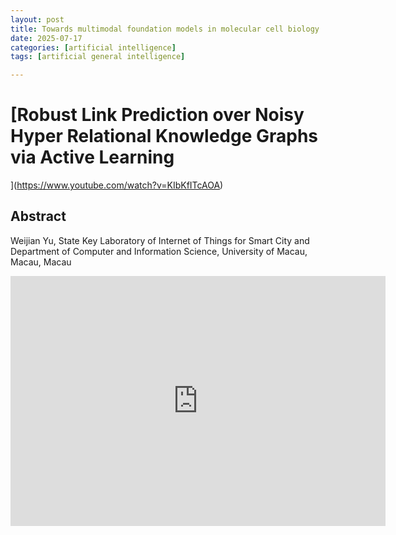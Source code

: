 ```yaml
---
layout: post
title: Towards multimodal foundation models in molecular cell biology
date: 2025-07-17
categories: [artificial intelligence]
tags: [artificial general intelligence]

---
```


# [Robust Link Prediction over Noisy Hyper Relational Knowledge Graphs via Active Learning
](https://www.youtube.com/watch?v=KIbKfITcAOA)


## Abstract

Weijian Yu, State Key Laboratory of Internet of Things for Smart City and Department of Computer and Information Science, University of Macau, Macau, Macau

<iframe width="600" height="400" src="https://www.youtube.com/embed/KIbKfITcAOA?si=2xEFxDBrgHC4lEA0" title="YouTube video player" frameborder="0" allow="accelerometer; autoplay; clipboard-write; encrypted-media; gyroscope; picture-in-picture; web-share" referrerpolicy="strict-origin-when-cross-origin" allowfullscreen></iframe>
